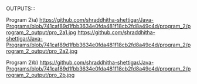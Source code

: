OUTPUTS:::

Program 2)a) https://github.com/shraddhitha-shettigar/Java-Programs/blob/741caf89d1fbb3634e0fda481f18cb2fd8a49c4d/program_2/program_2_output/pro_2a1.jpg
             https://github.com/shraddhitha-shettigar/Java-Programs/blob/741caf89d1fbb3634e0fda481f18cb2fd8a49c4d/program_2/program_2_output/pro_2a2.jpg

Program 2)b) https://github.com/shraddhitha-shettigar/Java-Programs/blob/741caf89d1fbb3634e0fda481f18cb2fd8a49c4d/program_2/program_2_output/pro_2b.jpg

